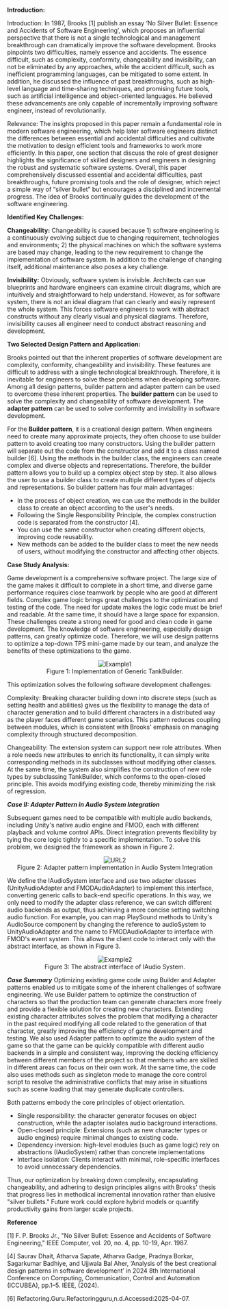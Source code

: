 
**Introduction:**

Introduction: In 1987, Brooks [1] publish an essay ‘No Silver Bullet: Essence and Accidents of Software Engineering’, which proposes an influential perspective that there is not a single technological and management breakthrough can dramatically improve the software development. Brooks pinpoints two difficulties, namely essence and accidents. The essence difficult, such as complexity, conformity, changeability and invisibility, can not be eliminated by any approaches, while the accident difficult, such as inefficient programming languages, can be mitigated to some extent. In addition, he discussed the influence of past breakthroughs, such as high-level language and time-sharing techniques, and promising future tools, such as artificial intelligence and object-oriented languages. He believed these advancements are only capable of incrementally improving software engineer, instead of revolutionarily.

Relevance: The insights proposed in this paper remain a fundamental role in modern software engineering, which help later software engineers distinct the differences between essential and accidental difficulties and cultivate the motivation to design efficient tools and frameworks to work more efficiently. In this paper, one section that discuss the role of great designer highlights the significance of skilled designers and engineers in designing the robust and systematic software systems. Overall, this paper comprehensively discussed essential and accidental difficulties, past breakthroughs, future promising tools and the role of designer, which reject a simple way of “silver bullet” but encourages a disciplined and incremental progress. The idea of Brooks continually guides the development of the software engineering.

**Identified Key Challenges:**



**Changeability:** Changeability is caused because 1) software engineering is a continuously evolving subject due to changing requirement, technologies and environments; 2) the physical machines on which the software systems are based may change, leading to the new requirement to change the implementation of software system. In addition to the challenge of changing itself, additional maintenance also poses a key challenge.

**Invisibility:** Obviously, software system is invisible. Architects can sue blueprints and hardware engineers can examine circuit diagrams, which are intuitively and straightforward to help understand. However, as for software system, there is not an ideal diagram that can clearly and easily represent the whole system. This forces software engineers to work with abstract constructs without any clearly visual and physical diagrams. Therefore, invisibility causes all engineer need to conduct abstract reasoning and development.



**Two Selected Design Pattern and Application:**


Brooks pointed out that the inherent properties of software development are complexity, conformity, changeability and invisibility. These features are difficult to address with a single technological breakthrough. Therefore, it is inevitable for engineers to solve these problems when developing software. Among all design patterns, builder pattern and adapter pattern can be used to overcome these inherent properties. The **builder pattern** can be used to solve the complexity and changeability of software development. The **adapter pattern** can be used to solve conformity and invisibility in software development.



For the **Builder pattern**, it is a creational design pattern. When engineers need to create many approximate projects, they often choose to use builder pattern to avoid creating too many constructors. Using the builder pattern will separate out the code from the constructor and add it to a class named builder [6]. Using the methods in the builder class, the engineers can create complex and diverse objects and representations. Therefore, the builder pattern allows you to build up a complex object step by step. It also allows the user to use a builder class to create multiple different types of objects and representations. So builder pattern has four main advantages:


* In the process of object creation, we can use the methods in the builder class to create an object according to the user's needs.
* Following the Single Responsibility Principle, the complex construction code is separated from the constructor [4].
* You can use the same constructor when creating different objects, improving code reusability.
* New methods can be added to the builder class to meet the new needs of users, without modifying the constructor and affecting other objects.




**Case Study Analysis:**


Game development is a comprehensive software project. The large size of the game makes it difficult to complete in a short time, and diverse game performance requires close teamwork by people who are good at different fields. Complex game logic brings great challenges to the optimization and testing of the code. The need for update makes the logic code must be brief and readable. At the same time, it should have a large space for expansion. These challenges create a strong need for good and clean code in game development. The knowledge of software engineering, especially design patterns, can greatly optimize code. Therefore, we will use design patterns to optimize a top-down TPS mini-game made by our team, and analyze the benefits of these optimizations to the game.

<div align="center">
  <img src="https://github.com/user-attachments/assets/976ee558-bdfb-46cd-8b7f-789f36b70e97" alt="Example1">
</div>

<div align="center">Figure 1: Implementation of Generic TankBuilder.</div>

This optimization solves the following software development challenges:

Complexity: Breaking character building down into discrete steps (such as setting health and abilities) gives us the flexibility to manage the data of character generation and to build different characters in a distributed way as the player faces different game scenarios. This pattern reduces coupling between modules, which is consistent with Brooks' emphasis on managing complexity through structured decomposition.

Changeability: The extension system can support new role attributes. When a role needs new attributes to enrich its functionality, it can simply write corresponding methods in its subclasses without modifying other classes. At the same time, the system also simplifies the construction of new role types by subclassing TankBuilder, which conforms to the open-closed principle. This avoids modifying existing code, thereby minimizing the risk of regression.

***Case II: Adapter Pattern in Audio System Integration***

Subsequent games need to be compatible with multiple audio backends, including Unity's native audio engine and FMOD, each with different playback and volume control APIs. Direct integration prevents flexibility by tying the core logic tightly to a specific implementation. To solve this problem, we designed the framework as shown in Figure 2.

<div align="center">
  <img src="https://github.com/user-attachments/assets/e80abb1b-7c9f-498c-aa66-22d44ed7b726" alt="URL2">
</div>

<div align="center">Figure 2: Adapter pattern implementation in Audio System Integration</div>

We define the IAudioSystem interface and use two adapter classes (UnityAudioAdapter and FMODAudioAdapter) to implement this interface, converting generic calls to back-end specific operations. In this way, we only need to modify the adapter class reference, we can switch different audio backends as output, thus achieving a more concise setting switching audio function. For example, you can map PlaySound methods to Unity's AudioSource component by changing the reference to audioSystem to UnityAudioAdapter and the name to FMODAudioAdapter to interface with FMOD's event system. This allows the client code to interact only with the abstract interface, as shown in Figure 3.

<div align="center">
  <img src="https://github.com/user-attachments/assets/337c2b0e-7239-45cd-8fdc-7964ef1a46f6" alt="Example2">
</div>

<div align="center">Figure 3: The abstract interface of IAudio System.</div>

***Case Summary***
Optimizing existing game code using Builder and Adapter patterns enabled us to mitigate some of the inherent challenges of software engineering. We use Builder pattern to optimize the construction of characters so that the production team can generate characters more freely and provide a flexible solution for creating new characters. Extending existing character attributes solves the problem that modifying a character in the past required modifying all code related to the generation of that character, greatly improving the efficiency of game development and testing. We also used Adapter pattern to optimize the audio system of the game so that the game can be quickly compatible with different audio backends in a simple and consistent way, improving the docking efficiency between different members of the project so that members who are skilled in different areas can focus on their own work. At the same time, the code also uses methods such as singleton mode to manage the core control script to resolve the administrative conflicts that may arise in situations such as scene loading that may generate duplicate controllers.

Both patterns embody the core principles of object orientation.

- Single responsibility: the character generator focuses on object construction, while the adapter isolates audio background interactions.
- Open-closed principle: Extensions (such as new character types or audio engines) require minimal changes to existing code.
- Dependency inversion: high-level modules (such as game logic) rely on abstractions (IAudioSystem) rather than concrete implementations
- Interface isolation: Clients interact with minimal, role-specific interfaces to avoid unnecessary dependencies.

Thus, our optimization by breaking down complexity, encapsulating changeability, and adhering to design principles aligns with Brooks' thesis that progress lies in methodical incremental innovation rather than elusive "silver bullets." Future work could explore hybrid models or quantify productivity gains from larger scale projects.

**Reference**

[1] F. P. Brooks Jr., "No Silver Bullet: Essence and Accidents of Software Engineering," IEEE Computer, vol. 20, no. 4, pp. 10-19, Apr. 1987.

[4] Saurav Dhait, Atharva Sapate, Atharva Gadge, Pradnya Borkar, Sagarkumar Badhiye, and Ujjwala Bal Aher, ‘Analysis of the best creational design patterns in software development’ in 2024 8th International Conference on Computing, Communication, Control and Automation (ICCUBEA), pp.1–5. IEEE, (2024).

[6] Refactoring.Guru.Refactoringguru,n.d.Accessed:2025-04-07.

